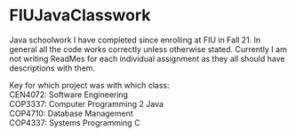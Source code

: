 # FIUJavaClasswork
Java schoolwork I have completed since enrolling at FIU in Fall 21. In general all the code works correctly unless otherwise stated. Currently I am not writing ReadMes 
for each individual assignment as they all should have descriptions with them.

Key for which project was with which class: <br>
CEN4072: Software Engineering <br>
COP3337: Computer Programming 2 Java <br>
COP4710: Database Management <br>
COP4337: Systems Programming C <br>


